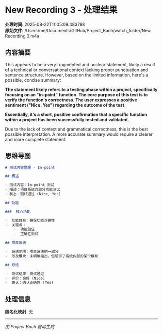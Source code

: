# New Recording 3 - 处理结果

**处理时间**: 2025-08-22T11:05:09.483798  
**原始文件**: /Users/me/Documents/GitHub/Project_Bach/watch_folder/New Recording 3.m4a

## 内容摘要

This appears to be a very fragmented and unclear statement, likely a result of a technical or conversational context lacking proper punctuation and sentence structure. However, based on the limited information, here's a possible, concise summary:

**The statement likely refers to a testing phase within a project, specifically focusing on an "in-point" function. The core purpose of this test is to verify the function's correctness. The user expresses a positive sentiment ("Nice. Yes") regarding the outcome of the test.**

**Essentially, it's a short, positive confirmation that a specific function within a project has been successfully tested and validated.**

Due to the lack of context and grammatical correctness, this is the best possible interpretation. A more accurate summary would require a clearer and more complete statement.

## 思维导图

```markdown
# 测试内容整理 - In-point

## 概述

- 测试内容：In-point 测试
- 描述：项目系统的部分功能测试
- 状态：测试通过 (Nice, Yes)

## 功能

###  核心功能

-  功能目标：确保功能正确性
-  关键点：
    -  功能验证
    -  正确性测试

## 项目系统

-  系统范围：项目系统的一部分
-  涉及模块：未明确指出，但暗示了系统内部的某个模块

## 总结

-  测试结果：测试通过
-  评价：良好 (Nice)
-  确认：确认正确性 (Yes)
```

## 处理信息

**匿名化映射**: 无

---
*由 Project Bach 自动生成*
